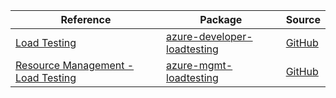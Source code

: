 | Reference | Package | Source |
|---|---|---|
|[Load Testing](developer-loadtesting-readme.md)|[azure-developer-loadtesting](https://pypi.org/project/azure-developer-loadtesting)|[GitHub](https://github.com/Azure/azure-sdk-for-python/blob/main/sdk/loadtesting/azure-developer-loadtesting)|
|[Resource Management - Load Testing](mgmt-loadtesting-readme.md)|[azure-mgmt-loadtesting](https://pypi.org/project/azure-mgmt-loadtesting)|[GitHub](https://github.com/Azure/azure-sdk-for-python/tree/main/sdk/loadtesting/azure-mgmt-loadtesting)|
